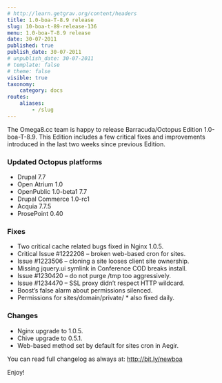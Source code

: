 ```yaml
---
# http://learn.getgrav.org/content/headers
title: 1.0-boa-T-8.9 release
slug: 10-boa-t-89-release-136
menu: 1.0-boa-T-8.9 release
date: 30-07-2011
published: true
publish_date: 30-07-2011
# unpublish_date: 30-07-2011
# template: false
# theme: false
visible: true
taxonomy:
    category: docs
routes:
    aliases:
        - /slug
---
```


The Omega8.cc team is happy to release Barracuda/Octopus Edition 1.0-boa-T-8.9. This Edition includes a few critical fixes and improvements introduced in the last two weeks since previous Edition.

### Updated Octopus platforms

 * Drupal 7.7
 * Open Atrium 1.0
 * OpenPublic 1.0-beta1 7.7
 * Drupal Commerce 1.0-rc1
 * Acquia 7.7.5
 * ProsePoint 0.40

### Fixes

 * Two critical cache related bugs fixed in Nginx 1.0.5.
 * Critical Issue #1222208 – broken web-based cron for sites.
 * Issue #1223506 – cloning a site looses client site ownership.
 * Missing jquery.ui symlink in Conference COD breaks install.
 * Issue #1230420 – do not purge /tmp too aggressively.
 * Issue #1234470 – SSL proxy didn’t respect HTTP wildcard.
 * Boost’s false alarm about permissions silenced.
 * Permissions for sites/domain/private/ * also fixed daily.

### Changes

 * Nginx upgrade to 1.0.5.
 * Chive upgrade to 0.5.1.
 * Web-based method set by default for sites cron in Aegir.

You can read full changelog as always at: http://bit.ly/newboa

Enjoy!
